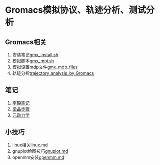 # Gromacs模拟协议、轨迹分析、测试分析

## Gromacs相关
1. 安装笔记[gmx_install.sh](./gmx_install.sh)
2. 模拟脚本[gmx_mpi.sh](./gmx_mpi.sh)
3. 模拟设置mdp文件[gmx_mdp_files](./gmx_mdp_files)
4. 轨迹分析[trajectory_analysis_by_Gromacs](./trajectory_analysis_by_Gromacs.md)

## 笔记
1. [李毅笔记](./notes/李毅笔记.md)
2. [梁晶步骤](./notes/梁晶步骤.txt)
3. [元动力学](./notes/metadynamics.md)

## 小技巧
1. linux相关[linux.md](./tips/linux.md)
2. gnuplot绘图技巧[gnuplot.md](./tips/gnuplot.md)
3. openmm安装[openmm.md](./tips/openmm.md)
